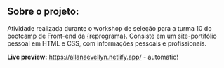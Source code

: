 ## Sobre o projeto:

Atividade realizada durante o workshop de seleção para a turma 10 do bootcamp de Front-end da {reprograma}.
Consiste em um site-portifólio pessoal em HTML e CSS, com informações pessoais e profissionais.

**Live preview:** https://allanaevellyn.netlify.app/ - automatic!